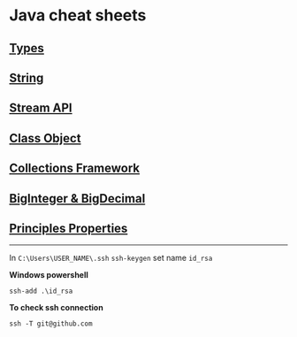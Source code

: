 # Java cheat sheets

## [Types](https://github.com/xdpiqbx/java-cheat-sheets/tree/main/app/src/main/java/com/dpiqb/Types)

## [String](https://github.com/xdpiqbx/java-cheat-sheets/tree/main/app/src/main/java/com/dpiqb/String)

## [Stream API](https://github.com/xdpiqbx/java-cheat-sheets/tree/main/app/src/main/java/com/dpiqb/StreamAPI)

## [Class Object](https://github.com/xdpiqbx/java-cheat-sheets/tree/main/app/src/main/java/com/dpiqb/Object)

## [Collections Framework](https://github.com/xdpiqbx/java-cheat-sheets/tree/main/app/src/main/java/com/dpiqb/Collections_Framework)

## [BigInteger & BigDecimal](https://github.com/xdpiqbx/java-cheat-sheets/tree/main/app/src/main/java/com/dpiqb/BigInteger_BigDecimal)

## [Principles Properties](https://github.com/xdpiqbx/java-cheat-sheets/tree/main/app/src/main/java/com/dpiqb/Principles_Properties)

---
In `C:\Users\USER_NAME\.ssh`
`ssh-keygen` set name `id_rsa`

**Windows powershell**
```code
ssh-add .\id_rsa
```

**To check ssh connection** 
```code 
ssh -T git@github.com
```